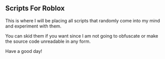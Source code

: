 **Scripts For Roblox**
----------------------------------------------------------------------------------------
This is where I will be placing all scripts that randomly come into my mind and experiment with them.

You can skid them if you want since I am not going to obfuscate or make the source code unreadable in any form.

Have a good day!
